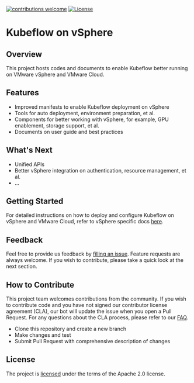 [![contributions welcome](https://img.shields.io/badge/contributions-welcome-brightgreen.svg?style=flat)](https://github.com/liuqi/kubeflow-on-vsphere/issues) [![License](https://img.shields.io/badge/License-Apache_2.0-blue.svg)](./LICENSE)

# Kubeflow on vSphere

## Overview

This project hosts codes and documents to enable Kubeflow better running on VMware vSphere and VMware Cloud.

## Features

* Improved manifests to enable Kubeflow deployment on vSphere
* Tools for auto deployment, environment preparation, et al.
* Components for better working with vSphere, for example, GPU enablement, storage support, et al.
* Documents on user guide and best practices

## What's Next

* Unified APIs
* Better vSphere integration on authentication, resource management, et al.
* ...

## Getting Started

For detailed instructions on how to deploy and configure Kubeflow on vSphere and VMware Cloud, refer to vSphere specific docs [here](docs).

## Feedback

Feel free to provide us feedback by [filling an issue](https://github.com/liuqi/kubeflow-on-vsphere/issues/new). Feature requests are always welcome. If you wish to contribute, please take a quick look at the next section.

## How to Contribute

This project team welcomes contributions from the community. If you wish to
contribute code and you have not signed our contributor license agreement (CLA),
our bot will update the issue when you open a Pull Request. For any questions
about the CLA process, please refer to our [FAQ](https://cla.vmware.com/faq).

* Clone this repository and create a new branch
* Make changes and test
* Submit Pull Request with comprehensive description of changes

## License

The project is [licensed](LICENSE) under the terms of the Apache 2.0 license.
